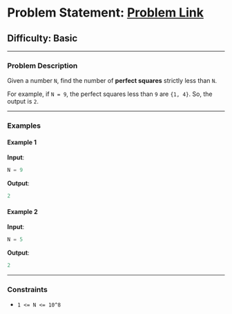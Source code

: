 # Problem Statement: [Problem Link](https://www.geeksforgeeks.org/problems/count-squares3649/1)

## Difficulty: Basic  
---

### **Problem Description**  

Given a number `N`, find the number of **perfect squares** strictly less than `N`.  

For example, if `N = 9`, the perfect squares less than `9` are `{1, 4}`. So, the output is `2`.  

---

### **Examples**  

#### **Example 1**  
**Input**:  
```python
N = 9
```
**Output**:  
```python
2
```
  
#### **Example 2**  
**Input**:  
```python
N = 5
```
**Output**:  
```python
2
```

---

### **Constraints**  
- `1 <= N <= 10^8`

